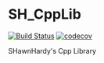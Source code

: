 # SH_CppLib

[![Build Status](https://travis-ci.org/SHawnHardy/SH_CppLib.svg?branch=master)](https://travis-ci.org/SHawnHardy/SH_CppLib)
[![codecov](https://codecov.io/gh/SHawnHardy/SH_CppLib/branch/master/graph/badge.svg)](https://codecov.io/gh/SHawnHardy/SH_CppLib)

SHawnHardy's Cpp Library